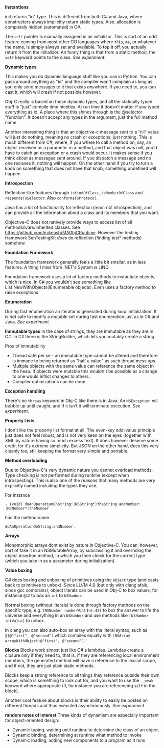 **Instantions** 

init returns "id" type. This is different from both C# and Java, where constructors always implicitly return
static types. Also, allocation is completely hidden (automated) in C#.

The `self` pointer is manually assigned in an initializor. This is sort of an odd feature coming
from most other OO languages where `this`, `me`, or whatever the name, is simply always set and
available. To top it off, you actually return it from the initializor. An funny thing is that from a
static method, the `self` keyword points to the class. *See experiment*.


**Dynamic types** 

This makes you do dynamic language stuff like you can in Python. You can pass
around anything as "id" and the compiler won't complain as long as you only send messages to it that
exists _anywhere_. If you need to, you can cast it, which will crash if not possible however.

Obj-C really is based on these dynamic types, and all the statically typed stuff is "just" compile
time niceties. At run time it doesn't matter if you typed everything as id. A place where this
shines through is the @selector "function". It doesn't accept any types in the argument, just the
full method name.

Another interesting thing is that an objective-c message sent to a "nil" value will just do nothing,
meaning no crash or exceptions, just nothing. This is much different from C#, where, if you where to
call a method on, say, an object received as a parameter in a method, and that object was null,
you'd have to catch an exception or a crash would occur. It makes sense if you think about as
messages sent around. If you dispatch a message and no one recieves it, nothing will happen. On the
other hand if you try to turn a knob on something that does not have that knob, something undefined
will happen.


**Introspection** 

Reflection-like features through `isKindOfClass`, `isMemberOfClass` and `respondsToSelector`. Also
`conformsToProtocol`.

Java has a lot of functionality for reflection (read: not introspection), and can provide all the
information about a class and its members that you want.

Objective-C does not natively provide ways to access list of all methods/ivars/inherited
classes. See https://github.com/mikeash/MAObjCRuntime. However the testing framework SenTestingKit
_does_ do reflection (finding test* methods) somehow.


**Foundation Framework**

The foundation framework generally feels a little bit smaller, as in less features. A thing I miss
from .NET's System is LINQ.

Foundation framework uses a lot of factory methods to instantiate objects, which is nice. In C# you
wouldn't see something like List.NewWithObjects(IEnumerable objects). Even uses a factory method to
raise exceptions.  


**Enumeration**

During fast enumeration an iterator is generated during loop initialization. It is
_not_ safe to modify a mutable set during fast enumeration just as in C# and Java. *See experiment*.


**Immutable types**
In the case of strings, they are immutable as they are in C#. In C# there is the StringBuilder,
which lets you mutably create a string. 

Pros of immutability
 * Thread safe per se - an immutable type cannot be altered and therefore is immune to being
   returned as "half a value" as such thread mess ups.
 * Multiple objects with the same value can reference the same object in the heap. If objects were
   mutable this wouldn't be possible as a change to one would inflict changes to others.
 * Compiler optimizations can be done


**Exception handling**

There's no `throws` keyword in Obj-C like there is in Java. An `NSException` will bubble up until
caught, and if it isn't it will terminate execution. *See experiment*.


**Property Lists**

I don't like the property list format at all. The even-key odd-value principle just does not feel
robust, and is not very keen on the eyes (together with XML by nature having so much excess
text). It does however deserve some credit for it's extreme simplicity. But JSON on the other hand,
does this very cleanly too, still keeping the format very simple and portable.


**Method overloading** 

Due to Objective-C's very dynamic nature you cannot overload methods. Type checking is not performed
during runtime (except when introspecting). This is also one of the reasons that many methods are
very explicitly named including the types they use.

For instance
 
    - (void) doAnOperationOnString:(NSString*)theString andNumber:(NSNumber*)theNumber

has the method name
	
	doAnOperationOnString:andNumber:


**Arrays**

Monomorphic arrays dont exist by nature in Objective-C. You can, however, sort of fake it in an
NSMutableArray, by subclassing it and overriding the object insertion method, in which you then
check for the correct type (which you take in as a parameter during initialization).


**Value boxing**

C# does boxing and unboxing of primitives using the `object` type (and casts back to primitives to
unbox). Since LLVM 4.0 (but only with clang afaik, since gcc complains), object literals can be used
in Obj-C to box values, for instance `@42` to box an `int` to `NSNumber`. 

Normal boxing (without literals) is done through factory methods on the specific type,
e.g. `[NSNumber numberWithInt:42]` to box the answer to life the universe and everything in an
`NSNumber` and use methods like `[NSNumber intValue]` to unbox.

In clang you can also auto-box an array with the literal syntax, such as
`@[@"first", @"second"]` which compiles equally with `[NSArray arrayWithObject:@"first", @"second"]`.


**Blocks**
Blocks work almost just like C#'s lambdas. Lambdas create a closure only if they need to, that is,
if they are referencing local environment members, the generated method will have a reference to the
lexical scope, and if not, they are just plain static methods.

Blocks keep a strong reference to all things they reference outside their own scope, which is
something to look out for, and you want to use the `__weak` keyword where appropriate (if, for
instance you are referencing `self` in the block). 

Another cool feature about blocks is their ability to easily be posted on different threads and thus
executed asynchronously. *See experiment*


**random notes of interest**
Three kinds of dynamism are especially important for object-oriented design:
 * Dynamic typing, waiting until runtime to determine the class of an object
 * Dynamic binding, determining at runtime what method to invoke
 * Dynamic loading, adding new components to a program as it runs

